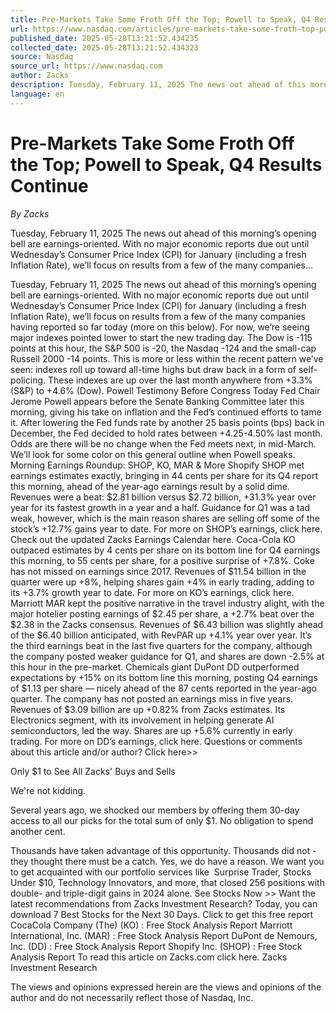```yaml
---
title: Pre-Markets Take Some Froth Off the Top; Powell to Speak, Q4 Results Continue
url: https://www.nasdaq.com/articles/pre-markets-take-some-froth-top-powell-speak-q4-results-continue
published_date: 2025-05-28T13:21:52.434235
collected_date: 2025-05-28T13:21:52.434323
source: Nasdaq
source_url: https://www.nasdaq.com
author: Zacks
description: Tuesday, February 11, 2025 The news out ahead of this morning’s opening bell are earnings-oriented. With no major economic reports due out until Wednesday’s Consumer Price Index (CPI) for January (including a fresh Inflation Rate), we’ll focus on results from a few of the many companies...
language: en
---
```


# Pre-Markets Take Some Froth Off the Top; Powell to Speak, Q4 Results Continue

*By Zacks*

Tuesday, February 11, 2025 The news out ahead of this morning’s opening bell are earnings-oriented. With no major economic reports due out until Wednesday’s Consumer Price Index (CPI) for January (including a fresh Inflation Rate), we’ll focus on results from a few of the many companies...

Tuesday, February 11, 2025 The news out ahead of this morning’s opening bell are earnings-oriented. With no major economic reports due out until Wednesday’s Consumer Price Index (CPI) for January (including a fresh Inflation Rate), we’ll focus on results from a few of the many companies having reported so far today (more on this below). For now, we’re seeing major indexes pointed lower to start the new trading day. The Dow is -115 points at this hour, the S&amp;P 500 is -20, the Nasdaq -124 and the small-cap Russell 2000 -14 points. This is more or less within the recent pattern we’ve seen: indexes roll up toward all-time highs but draw back in a form of self-policing. These indexes are up over the last month anywhere from +3.3% (S&amp;P) to +4.6% (Dow). Powell Testimony Before Congress Today Fed Chair Jerome Powell appears before the Senate Banking Committee later this morning, giving his take on inflation and the Fed’s continued efforts to tame it. After lowering the Fed funds rate by another 25 basis points (bps) back in December, the Fed decided to hold rates between +4.25-4.50% last month. Odds are there will be no change when the Fed meets next, in mid-March. We’ll look for some color on this general outline when Powell speaks. Morning Earnings Roundup: SHOP, KO, MAR &amp; More Shopify SHOP met earnings estimates exactly, bringing in 44 cents per share for its Q4 report this morning, ahead of the year-ago earnings result by a solid dime. Revenues were a beat: $2.81 billion versus $2.72 billion, +31.3% year over year for its fastest growth in a year and a half. Guidance for Q1 was a tad weak, however, which is the main reason shares are selling off some of the stock’s +12.7% gains year to date. For more on SHOP’s earnings, click here. Check out the updated Zacks Earnings Calendar here. Coca-Cola KO outpaced estimates by 4 cents per share on its bottom line for Q4 earnings this morning, to 55 cents per share, for a positive surprise of +7.8%. Coke has not missed on earnings since 2017. Revenues of $11.54 billion in the quarter were up +8%, helping shares gain +4% in early trading, adding to its +3.7% growth year to date. For more on KO’s earnings, click here. Marriott MAR kept the positive narrative in the travel industry alight, with the major hotelier posting earnings of $2.45 per share, a +2.7% beat over the $2.38 in the Zacks consensus. Revenues of $6.43 billion was slightly ahead of the $6.40 billion anticipated, with RevPAR up +4.1% year over year. It’s the third earnings beat in the last five quarters for the company, although the company posted weaker guidance for Q1, and shares are down -2.5% at this hour in the pre-market. Chemicals giant DuPont DD outperformed expectations by +15% on its bottom line this morning, posting Q4 earnings of $1.13 per share — nicely ahead of the 87 cents reported in the year-ago quarter. The company has not posted an earnings miss in five years. Revenues of $3.09 billion are up +0.82% from Zacks estimates. Its Electronics segment, with its involvement in helping generate AI semiconductors, led the way. Shares are up +5.6% currently in early trading. For more on DD’s earnings, click here. Questions or comments about this article and/or author? Click here&gt;&gt; 
 
 Only $1 to See All Zacks' Buys and Sells 
 
 We're not kidding. 
 
 Several years ago, we shocked our members by offering them 30-day access to all our picks for the total sum of only $1. No obligation to spend another cent. 
 
 Thousands have taken advantage of this opportunity. Thousands did not - they thought there must be a catch. Yes, we do have a reason. We want you to get acquainted with our portfolio services like  Surprise Trader, Stocks Under $10, Technology Innovators, and more, that closed 256 positions with double- and triple-digit gains in 2024 alone. See Stocks Now &gt;&gt; Want the latest recommendations from Zacks Investment Research? Today, you can download 7 Best Stocks for the Next 30 Days. Click to get this free report CocaCola Company (The) (KO) : Free Stock Analysis Report Marriott International, Inc. (MAR) : Free Stock Analysis Report DuPont de Nemours, Inc. (DD) : Free Stock Analysis Report 
 Shopify Inc. (SHOP) : Free Stock Analysis Report To read this article on Zacks.com click here. Zacks Investment Research

The views and opinions expressed herein are the views and opinions of the author and do not necessarily reflect those of Nasdaq, Inc.